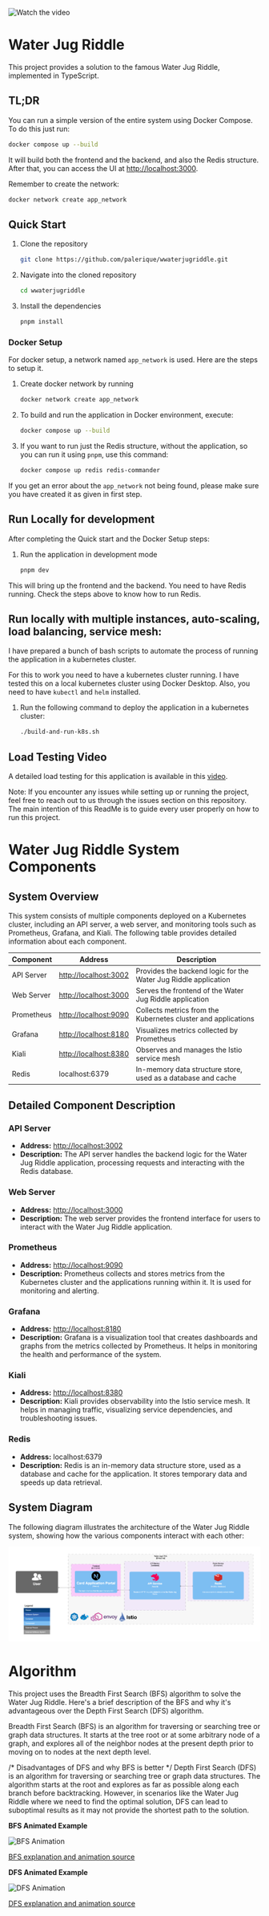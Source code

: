 ![Watch the video](https://github.com/palerique/wwaterjugriddle/assets/887250/7bb843fb-20ca-4534-9499-7f422a9c6c3a)

# Water Jug Riddle

This project provides a solution to the famous Water Jug Riddle, implemented in TypeScript.

## TL;DR

You can run a simple version of the entire system using Docker Compose. To do this just run:

```bash
docker compose up --build
```

It will build both the frontend and the backend, and also the Redis structure. After that, you can
access the UI at [http://localhost:3000](http://localhost:3000).

Remember to create the network:

```bash
docker network create app_network
```

## Quick Start

1. Clone the repository

    ```bash
    git clone https://github.com/palerique/wwaterjugriddle.git
    ```

2. Navigate into the cloned repository

    ```bash
    cd wwaterjugriddle
    ```

3. Install the dependencies

    ```bash
    pnpm install
    ```

### Docker Setup

For docker setup, a network named `app_network` is used. Here are the steps to setup it.

1. Create docker network by running

    ```bash
    docker network create app_network
    ```

2. To build and run the application in Docker environment, execute:

    ```bash
    docker compose up --build
    ```

3. If you want to run just the Redis structure, without the application, so you can run it
   using `pnpm`, use this command:

    ```bash
    docker compose up redis redis-commander
    ```

If you get an error about the `app_network` not being found, please make sure you have created it as
given in first step.

## Run Locally for development

After completing the Quick start and the Docker Setup steps:

1. Run the application in development mode

    ```bash
    pnpm dev
    ```

This will bring up the frontend and the backend. You need to have Redis running. Check the steps
above to know how to run Redis.

## Run locally with multiple instances, auto-scaling, load balancing, service mesh:

I have prepared a bunch of bash scripts to automate the process of running the application in a
kubernetes cluster.

For this to work you need to have a kubernetes cluster running.
I have tested this on a local kubernetes cluster using Docker Desktop.
Also, you need to have `kubectl` and `helm` installed.

1. Run the following command to deploy the application in a kubernetes cluster:

    ```bash
    ./build-and-run-k8s.sh
    ```

## Load Testing Video

A detailed load testing for this application is available in
this [video](https://drive.google.com/file/d/1-RZrsHB6PxSfCfnlqMDSXAqisCgCk8P2/view?usp=sharing).

Note: If you encounter any issues while setting up or running the project, feel free to reach out to
us through the issues section on this repository. The main intention of this ReadMe is to guide
every user properly on how to run this project.

# Water Jug Riddle System Components

## System Overview

This system consists of multiple components deployed on a Kubernetes cluster, including an API
server, a web server, and monitoring tools such as Prometheus, Grafana, and Kiali. The following
table provides detailed information about each component.

| Component  | Address                                        | Description                                                     |
|------------|------------------------------------------------|-----------------------------------------------------------------|
| API Server | [http://localhost:3002](http://localhost:3002) | Provides the backend logic for the Water Jug Riddle application |
| Web Server | [http://localhost:3000](http://localhost:3000) | Serves the frontend of the Water Jug Riddle application         |
| Prometheus | [http://localhost:9090](http://localhost:9090) | Collects metrics from the Kubernetes cluster and applications   |
| Grafana    | [http://localhost:8180](http://localhost:8180) | Visualizes metrics collected by Prometheus                      |
| Kiali      | [http://localhost:8380](http://localhost:8380) | Observes and manages the Istio service mesh                     |
| Redis      | localhost:6379                                 | In-memory data structure store, used as a database and cache    |

## Detailed Component Description

### API Server

- **Address:** [http://localhost:3002](http://localhost:3002)
- **Description:** The API server handles the backend logic for the Water Jug Riddle application,
  processing requests and interacting with the Redis database.

### Web Server

- **Address:** [http://localhost:3000](http://localhost:3000)
- **Description:** The web server provides the frontend interface for users to interact with the
  Water Jug Riddle application.

### Prometheus

- **Address:** [http://localhost:9090](http://localhost:9090)
- **Description:** Prometheus collects and stores metrics from the Kubernetes cluster and the
  applications running within it. It is used for monitoring and alerting.

### Grafana

- **Address:** [http://localhost:8180](http://localhost:8180)
- **Description:** Grafana is a visualization tool that creates dashboards and graphs from the
  metrics collected by Prometheus. It helps in monitoring the health and performance of the system.

### Kiali

- **Address:** [http://localhost:8380](http://localhost:8380)
- **Description:** Kiali provides observability into the Istio service mesh. It helps in managing
  traffic, visualizing service dependencies, and troubleshooting issues.

### Redis

- **Address:** localhost:6379
- **Description:** Redis is an in-memory data structure store, used as a database and cache for the
  application. It stores temporary data and speeds up data retrieval.

## System Diagram

The following diagram illustrates the architecture of the Water Jug Riddle system, showing how the
various components interact with each other:

![System Diagram](c4-diagram.png)

# Algorithm

This project uses the Breadth First Search (BFS) algorithm to solve the Water Jug Riddle. Here's a
brief description of the BFS and why it's advantageous over the Depth First Search (DFS) algorithm.

Breadth First Search (BFS) is an algorithm for traversing or searching tree or graph data
structures. It starts at the tree root or at some arbitrary node of a graph, and explores all of the
neighbor nodes at the present depth prior to moving on to nodes at the next depth level.

/* Disadvantages of DFS and why BFS is better */
Depth First Search (DFS) is an algorithm for traversing or searching tree or graph data structures.
The algorithm starts at the root and explores as far as possible along each branch before
backtracking. However, in scenarios like the Water Jug Riddle where we need to find the optimal
solution, DFS can lead to suboptimal results as it may not provide the shortest path to the
solution.

**BFS Animated Example**

![BFS Animation](https://upload.wikimedia.org/wikipedia/commons/5/5d/Breadth-First-Search-Algorithm.gif)

[BFS explanation and animation source](https://commons.wikimedia.org/wiki/File:Breadth-First-Search-Algorithm.gif)

**DFS Animated Example**

![DFS Animation](https://upload.wikimedia.org/wikipedia/commons/7/7f/Depth-First-Search.gif)

[DFS explanation and animation source](https://commons.wikimedia.org/wiki/File:Depth-First-Search.gif)
